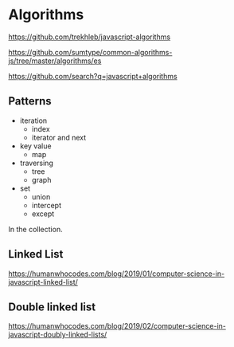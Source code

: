 # Algorithms

<https://github.com/trekhleb/javascript-algorithms>

<https://github.com/sumtype/common-algorithms-js/tree/master/algorithms/es>

<https://github.com/search?q=javascript+algorithms>

## Patterns

- iteration
  - index
  - iterator and next
- key value
  - map
- traversing
  - tree
  - graph
- set
  - union
  - intercept
  - except

In the collection.

## Linked List

<https://humanwhocodes.com/blog/2019/01/computer-science-in-javascript-linked-list/>

## Double linked list

<https://humanwhocodes.com/blog/2019/02/computer-science-in-javascript-doubly-linked-lists/>

